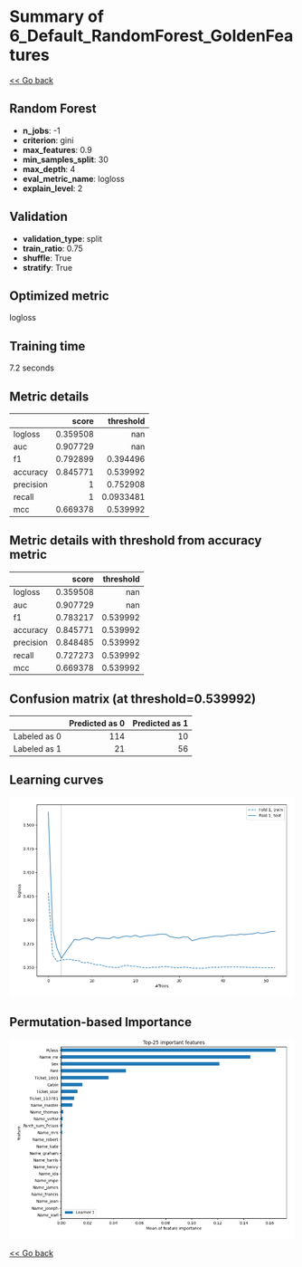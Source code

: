 # Summary of 6_Default_RandomForest_GoldenFeatures

[<< Go back](../README.md)


## Random Forest
- **n_jobs**: -1
- **criterion**: gini
- **max_features**: 0.9
- **min_samples_split**: 30
- **max_depth**: 4
- **eval_metric_name**: logloss
- **explain_level**: 2

## Validation
 - **validation_type**: split
 - **train_ratio**: 0.75
 - **shuffle**: True
 - **stratify**: True

## Optimized metric
logloss

## Training time

7.2 seconds

## Metric details
|           |    score |   threshold |
|:----------|---------:|------------:|
| logloss   | 0.359508 | nan         |
| auc       | 0.907729 | nan         |
| f1        | 0.792899 |   0.394496  |
| accuracy  | 0.845771 |   0.539992  |
| precision | 1        |   0.752908  |
| recall    | 1        |   0.0933481 |
| mcc       | 0.669378 |   0.539992  |


## Metric details with threshold from accuracy metric
|           |    score |   threshold |
|:----------|---------:|------------:|
| logloss   | 0.359508 |  nan        |
| auc       | 0.907729 |  nan        |
| f1        | 0.783217 |    0.539992 |
| accuracy  | 0.845771 |    0.539992 |
| precision | 0.848485 |    0.539992 |
| recall    | 0.727273 |    0.539992 |
| mcc       | 0.669378 |    0.539992 |


## Confusion matrix (at threshold=0.539992)
|              |   Predicted as 0 |   Predicted as 1 |
|:-------------|-----------------:|-----------------:|
| Labeled as 0 |              114 |               10 |
| Labeled as 1 |               21 |               56 |

## Learning curves
![Learning curves](learning_curves.png)

## Permutation-based Importance
![Permutation-based Importance](permutation_importance.png)

[<< Go back](../README.md)
